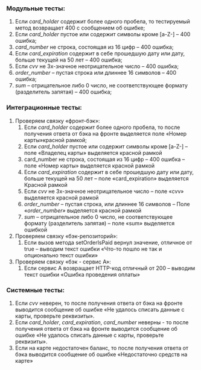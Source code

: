 ### Модульные тесты:
 1. Если _card_holder_ содержит более одного пробела, то тестируемый метод возвращает 400 с сообщением об ошибке;
 2. Если _card_holder_ пустое или содержит символы кроме [a-Z-] – 400 ошибка;
 3. _card_number_ не строка, состоящая из 16 цифр – 400 ошибка;
 4. Если _card_expiration_ содержит в себе прошедшую дату или дату, больше текущей на 50 лет – 400 ошибка;
 5. Если _cvv_ не 3х-значное неотрицательное число – 400 ошибка;
 6. _order_number_ – пустая строка или длиннее 16 символов – 400 ошибка;
 7. _sum_ – отрицательное либо 0 число, не соответствующее формату (разделитель запятая) – 400 ошибка;

### Интеграционные тесты:
1. Проверяем связку «фронт-бэк»:
   1. Если _card_holder_ содержит более одного пробела, то после получения ответа от бэка на фронте выделяется поле «Номер карты»красной рамкой;
   2. Если _card_holder_ пустое или содержит символы кроме [a-Z-] – поле «Владелец карты» выделяется красной рамкой
   3. card\_number не строка, состоящая из 16 цифр – 400 ошибка – поле «Номер карты» выделяется красной рамкой
   4. Если _card_expiration_ содержит в себе прошедшую дату или дату, больше текущей на 50 лет – поле «card\_expiration» выделяется Красной рамкой
   5. Если _cvv_ не 3х-значное неотрицательное число – поле «cvv» выделяется красной рамкой
   6. _order_number_ – пустая строка, или длиннее 16 символов – Поле «_order_number»_ выделяется красной рамкой
   7. _sum_ – отрицательное либо 0 число, не соответствующее формату (разделитель запятая) – поле «sum» выделяется ошибкой
2. Проверяем связку «бэк-репозиторий»:
     1. Если вызов метода setOrderIsPaid вернул значение, отличное от true – выводим текст ошибки «Что-то пошло не так и опционально текст ошибки»
3. Проверяем связку «бэк - сервиc A»:
     1. Если сервис А возвращает HTTP-код отличный от 200 – выводим текст ошибки «Ошибка проведения оплаты»

### Системные тесты:
1. Если _cvv_ неверен, то после получения ответа от бэка на фронте выводится сообщение об ошибке «Не удалось списать данные с карты, проверьте реквизиты».
2. Если _card_holder_, _card_expiration_, _card_number_ неверны - то после получения ответа от бэка на фронте выводится сообщение об ошибке «Не удалось списать данные с карты, проверьте реквизиты».
3. Если на карте недостаточен баланс, то после получения ответа от бэка выводится сообщение об ошибке «Недостаточно средств на карте»